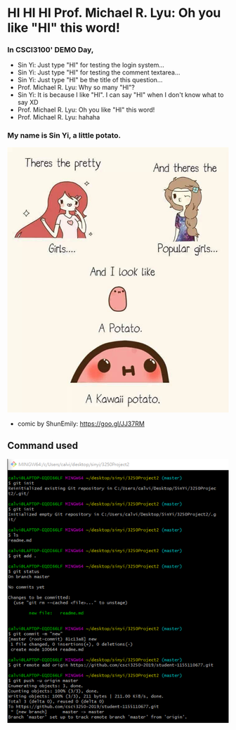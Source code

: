 # HI HI HI Prof. Michael R. Lyu: Oh you like "HI" this word!

### **In CSCI3100' DEMO Day,**
- Sin Yi: Just type "HI" for testing the login system...
- Sin Yi: Just type "HI" for testing the comment textarea...
- Sin Yi: Just type "HI" be the title of this question...
- Prof. Michael R. Lyu: Why so many "HI"?
- Sin Yi: It is because I like "HI". I can say "HI" when I don't know what to say XD
- Prof. Michael R. Lyu: Oh you like "HI" this word!
- Prof. Michael R. Lyu: hahaha

### **My name is Sin Yi, a little potato.**
![alt text](https://github.com/csci3250-2019/student-1155110677/blob/master/potato.jpg)
- comic by ShunEmily: https://goo.gl/JJ37RM

## Command used
![alt text](https://github.com/csci3250-2019/student-1155110677/blob/master/01.PNG)